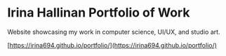 # Irina Hallinan Portfolio of Work #

Website showcasing my work in computer science, UI/UX, and studio art.

[https://irina694.github.io/portfolio/](https://irina694.github.io/portfolio/)
